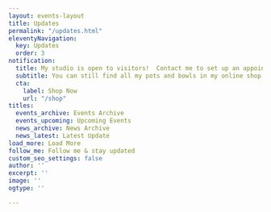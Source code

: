 ```yaml
---
layout: events-layout
title: Updates
permalink: "/updates.html"
eleventyNavigation:
  key: Updates
  order: 3
notification:
  title: My studio is open to visitors!  Contact me to set up an appointment.
  subtitle: You can still find all my pots and bowls in my online shop!
  cta:
    label: Shop Now
    url: "/shop"
titles:
  events_archive: Events Archive
  events_upcoming: Upcoming Events
  news_archive: News Archive
  news_latest: Latest Update
load_more: Load More
follow_me: Follow me & stay updated
custom_seo_settings: false
author: ''
excerpt: ''
image: ''
ogtype: ''

---
```

